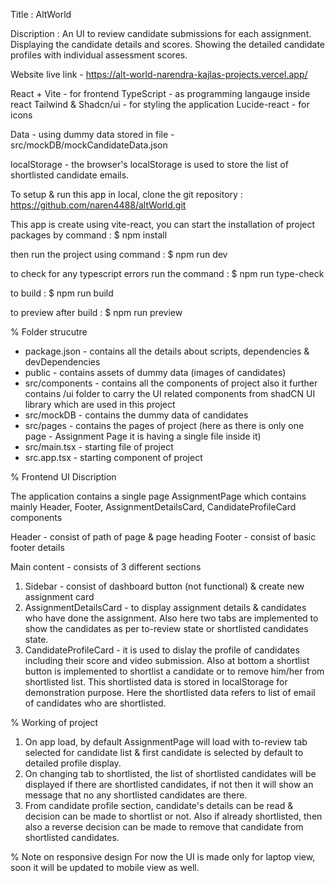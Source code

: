 Title : AltWorld

Discription : An UI to review candidate submissions for each assignment. Displaying the candidate
details and scores. Showing the detailed candidate profiles with individual assessment scores.

Website live link - https://alt-world-narendra-kajlas-projects.vercel.app/

<!-- Technologies & Data  -->

React + Vite - for frontend
TypeScript - as programming langauge inside react
Tailwind & Shadcn/ui - for styling the application
Lucide-react - for icons

Data - using dummy data stored in file - src/mockDB/mockCandidateData.json

localStorage - the browser's localStorage is used to store the list of shortlisted candidate emails.

<!-- Setup Guide -->

To setup & run this app in local, clone the git repository : https://github.com/naren4488/altWorld.git

This app is create using vite-react, you can start the installation of project packages by command :
$ npm install

then run the project using command :
$ npm run dev

to check for any typescript errors run the command :
$ npm run type-check

to build :
$ npm run build

to preview after build :
$ npm run preview

% Folder strucutre

- package.json - contains all the details about scripts, dependencies & devDependencies
- public - contains assets of dummy data (images of candidates)
- src/components - contains all the components of project also it further contains /ui folder to carry the UI related components from shadCN UI library which are used in this project
- src/mockDB - contains the dummy data of candidates
- src/pages - contains the pages of project (here as there is only one page - Assignment Page it is having a single file inside it)
- src/main.tsx - starting file of project
- src.app.tsx - starting component of project

% Frontend UI Discription

The application contains a single page AssignmentPage which contains mainly Header, Footer, AssignmentDetailsCard, CandidateProfileCard components

Header - consist of path of page & page heading
Footer - consist of basic footer details

Main content - consists of 3 different sections

1. Sidebar - consist of dashboard button (not functional) & create new assignment card
2. AssignmentDetailsCard - to display assignment details & candidates who have done the assignment. Also here two tabs are implemented to show the candidates as per to-review state or shortlisted candidates state.
3. CandidateProfileCard - it is used to dislay the profile of candidates including their score and video submission. Also at bottom a shortlist button is implemented to shortlist a candidate or to remove him/her from shortlisted list. This shortlisted data is stored in localStorage for demonstration purpose. Here the shortlisted data refers to list of email of candidates who are shortlisted.

% Working of project

1. On app load, by default AssignmentPage will load with to-review tab selected for candidate list & first candidate is selected by default to detailed profile display.
2. On changing tab to shortlisted, the list of shortlisted candidates will be displayed if there are shortlisted candidates, if not then it will show an message that no any shortlisted candidates are there.
3. From candidate profile section, candidate's details can be read & decision can be made to shortlist or not. Also if already shortlisted, then also a reverse decision can be made to remove that candidate from shortlisted candidates.

% Note on responsive design
For now the UI is made only for laptop view, soon it will be updated to mobile view as well.
